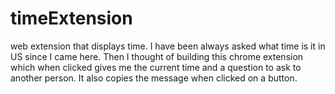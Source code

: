 # timeExtension
web extension that displays time.
I have been always asked what time is it in US since I came here. Then I thought of building this chrome extension which when clicked gives me the current time and a question to ask to another person. It also copies the message when clicked on a button. 
